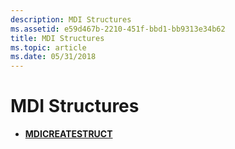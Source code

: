 ```yaml
---
description: MDI Structures
ms.assetid: e59d467b-2210-451f-bbd1-bb9313e34b62
title: MDI Structures
ms.topic: article
ms.date: 05/31/2018
---
```


# MDI Structures

-   [**MDICREATESTRUCT**](/windows/win32/api/winuser/ns-winuser-mdicreatestructa)

 

 
